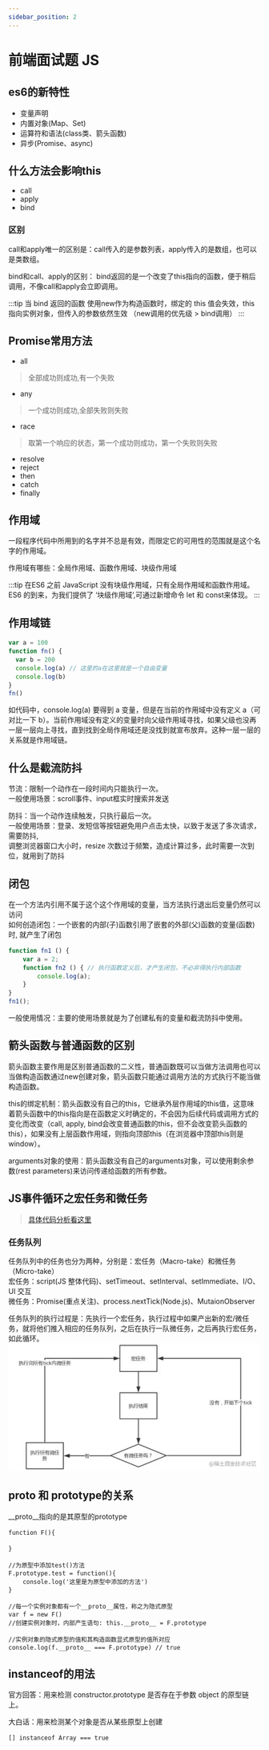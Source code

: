 ```yaml
---
sidebar_position: 2
---
```


# 前端面试题 JS

## es6的新特性
+ 变量声明
+ 内置对象(Map、Set)
+ 运算符和语法(class类、箭头函数)
+ 异步(Promise、async)

## 什么方法会影响this
+ call
+ apply
+ bind
### 区别
call和apply唯一的区别是：call传入的是参数列表，apply传入的是数组，也可以是类数组。

bind和call、apply的区别： bind返回的是一个改变了this指向的函数，便于稍后调用，不像call和apply会立即调用。

:::tip
当 bind 返回的函数 使用new作为构造函数时，绑定的 this 值会失效，this指向实例对象，但传入的参数依然生效 （new调用的优先级 > bind调用）
:::

## Promise常用方法
+ all
> 全部成功则成功,有一个失败
+ any
> 一个成功则成功,全部失败则失败
+ race
> 取第一个响应的状态，第一个成功则成功，第一个失败则失败
+ resolve
+ reject
+ then
+ catch
+ finally

## 作用域
一段程序代码中所用到的名字并不总是有效，而限定它的可用性的范围就是这个名字的作用域。

作用域有哪些：全局作用域、函数作用域、块级作用域

:::tip
在ES6 之前 JavaScript 没有块级作用域，只有全局作用域和函数作用域。ES6 的到来，为我们提供了 ‘块级作用域’,可通过新增命令 let 和 const来体现。
:::

## 作用域链
``` javascript
var a = 100
function fn() {
  var b = 200
  console.log(a) // 这里的a在这里就是一个自由变量
  console.log(b)
}
fn()
```
如代码中，console.log(a) 要得到 a 变量，但是在当前的作用域中没有定义 a（可对比一下 b）。当前作用域没有定义的变量时向父级作用域寻找，如果父级也没再一层一层向上寻找，直到找到全局作用域还是没找到就宣布放弃。这种一层一层的关系就是作用域链。

## 什么是截流防抖
节流：限制一个动作在一段时间内只能执行一次。<br/>
一般使用场景：scroll事件、input框实时搜索并发送

防抖：当一个动作连续触发，只执行最后一次。<br/>
一般使用场景：登录、发短信等按钮避免用户点击太快，以致于发送了多次请求，需要防抖,<br/>
调整浏览器窗口大小时，resize 次数过于频繁，造成计算过多，此时需要一次到位，就用到了防抖

## 闭包
在一个方法内引用不属于这个这个作用域的变量，当方法执行退出后变量仍然可以访问<br/>
如何创造闭包：一个嵌套的内部(子)函数引用了嵌套的外部(父)函数的变量(函数)时, 就产生了闭包
```javascript
function fn1 () {
    var a = 2;
    function fn2 () { // 执行函数定义后，才产生闭包，不必非得执行内部函数
        console.log(a);
    }
}
fn1();
```
一般使用情况：主要的使用场景就是为了创建私有的变量和截流防抖中使用。

## 箭头函数与普通函数的区别
箭头函数主要作用是区别普通函数的二义性，普通函数既可以当做方法调用也可以当做构造函数通过new创建对象，箭头函数只能通过调用方法的方式执行不能当做构造函数。

this的绑定机制：箭头函数没有自己的this，它继承外层作用域的this值，这意味着箭头函数中的this指向是在函数定义时确定的，不会因为后续代码或调用方式的变化而改变（call, apply, bind会改变普通函数的this，但不会改变箭头函数的this），如果没有上层函数作用域，则指向顶部this（在浏览器中顶部this则是window）。

arguments对象的使用：箭头函数没有自己的arguments对象，可以使用剩余参数(rest parameters)来访问传递给函数的所有参数。

## JS事件循环之宏任务和微任务
> [具体代码分析看这里](https://juejin.cn/post/6873424205791100942)
### 任务队列
任务队列中的任务也分为两种，分别是：宏任务（Macro-take）和微任务（Micro-take）<br />
宏任务：script(JS 整体代码)、setTimeout、setInterval、setImmediate、I/O、UI 交互<br />
微任务：Promise(重点关注)、process.nextTick(Node.js)、MutaionObserver

任务队列的执行过程是：先执行一个宏任务，执行过程中如果产出新的宏/微任务，就将他们推入相应的任务队列，之后在执行一队微任务，之后再执行宏任务，如此循环。
![](../assets/52bec546cf0748f9b89f5ca537d77baa~tplv-k3u1fbpfcp-zoom-in-crop-mark_1512_0_0_0.awebp)

## __proto__ 和 prototype的关系
__proto__指向的是其原型的prototype

```
function F(){ 

}

//为原型中添加test()方法
F.prototype.test = function(){
    console.log('这里是为原型中添加的方法')
}

//每一个实例对象都有一个__proto__属性，称之为隐式原型
var f = new F() 
//创建实例对象时，内部产生语句: this.__proto__ = F.prototype

//实例对象的隐式原型的值和其构造函数显式原型的值所对应
console.log(f.__proto__ === F.prototype) // true

```

## instanceof的用法
官方回答：用来检测 constructor.prototype 是否存在于参数 object 的原型链上。

大白话：用来检测某个对象是否从某些原型上创建

```
[] instanceof Array === true
```
